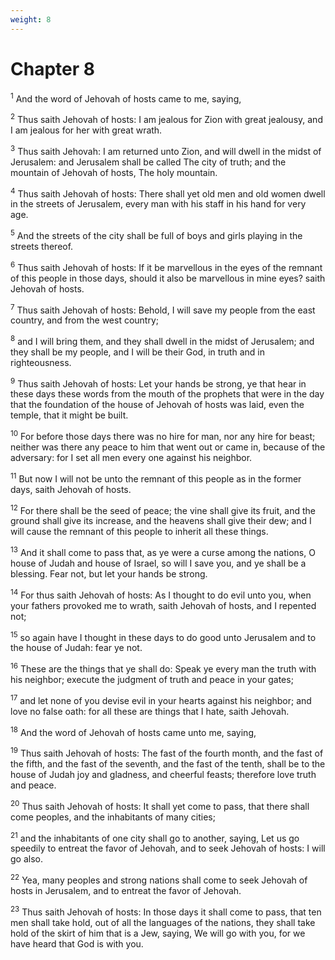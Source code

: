 ```yaml
---
weight: 8
---
```


# Chapter 8

<sup>1</sup> And the word of Jehovah of hosts came to me, saying, 

<sup>2</sup> Thus saith Jehovah of hosts: I am jealous for Zion with great jealousy, and I am jealous for her with great wrath. 

<sup>3</sup> Thus saith Jehovah: I am returned unto Zion, and will dwell in the midst of Jerusalem: and Jerusalem shall be called The city of truth; and the mountain of Jehovah of hosts, The holy mountain. 

<sup>4</sup> Thus saith Jehovah of hosts: There shall yet old men and old women dwell in the streets of Jerusalem, every man with his staff in his hand for very age. 

<sup>5</sup> And the streets of the city shall be full of boys and girls playing in the streets thereof. 

<sup>6</sup> Thus saith Jehovah of hosts: If it be marvellous in the eyes of the remnant of this people in those days, should it also be marvellous in mine eyes? saith Jehovah of hosts. 

<sup>7</sup> Thus saith Jehovah of hosts: Behold, I will save my people from the east country, and from the west country; 

<sup>8</sup> and I will bring them, and they shall dwell in the midst of Jerusalem; and they shall be my people, and I will be their God, in truth and in righteousness. 

<sup>9</sup> Thus saith Jehovah of hosts: Let your hands be strong, ye that hear in these days these words from the mouth of the prophets that were in the day that the foundation of the house of Jehovah of hosts was laid, even the temple, that it might be built. 

<sup>10</sup> For before those days there was no hire for man, nor any hire for beast; neither was there any peace to him that went out or came in, because of the adversary: for I set all men every one against his neighbor. 

<sup>11</sup> But now I will not be unto the remnant of this people as in the former days, saith Jehovah of hosts. 

<sup>12</sup> For there shall be the seed of peace; the vine shall give its fruit, and the ground shall give its increase, and the heavens shall give their dew; and I will cause the remnant of this people to inherit all these things. 

<sup>13</sup> And it shall come to pass that, as ye were a curse among the nations, O house of Judah and house of Israel, so will I save you, and ye shall be a blessing. Fear not, but let your hands be strong. 

<sup>14</sup> For thus saith Jehovah of hosts: As I thought to do evil unto you, when your fathers provoked me to wrath, saith Jehovah of hosts, and I repented not; 

<sup>15</sup> so again have I thought in these days to do good unto Jerusalem and to the house of Judah: fear ye not. 

<sup>16</sup> These are the things that ye shall do: Speak ye every man the truth with his neighbor; execute the judgment of truth and peace in your gates; 

<sup>17</sup> and let none of you devise evil in your hearts against his neighbor; and love no false oath: for all these are things that I hate, saith Jehovah. 

<sup>18</sup> And the word of Jehovah of hosts came unto me, saying, 

<sup>19</sup> Thus saith Jehovah of hosts: The fast of the fourth month, and the fast of the fifth, and the fast of the seventh, and the fast of the tenth, shall be to the house of Judah joy and gladness, and cheerful feasts; therefore love truth and peace. 

<sup>20</sup> Thus saith Jehovah of hosts: It shall yet come to pass, that there shall come peoples, and the inhabitants of many cities; 

<sup>21</sup> and the inhabitants of one city shall go to another, saying, Let us go speedily to entreat the favor of Jehovah, and to seek Jehovah of hosts: I will go also. 

<sup>22</sup> Yea, many peoples and strong nations shall come to seek Jehovah of hosts in Jerusalem, and to entreat the favor of Jehovah. 

<sup>23</sup> Thus saith Jehovah of hosts: In those days it shall come to pass, that ten men shall take hold, out of all the languages of the nations, they shall take hold of the skirt of him that is a Jew, saying, We will go with you, for we have heard that God is with you. 


